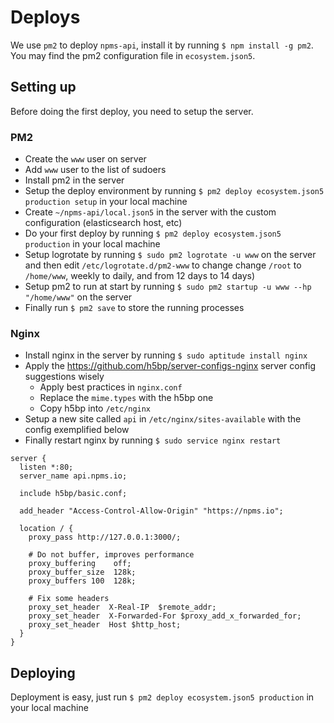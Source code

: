 # Deploys

We use `pm2` to deploy `npms-api`, install it by running `$ npm install -g pm2`. You may find the pm2 configuration file in `ecosystem.json5`.

## Setting up

Before doing the first deploy, you need to setup the server.

### PM2

- Create the `www` user on server
- Add `www` user to the list of sudoers
- Install pm2 in the server
- Setup the deploy environment by running `$ pm2 deploy ecosystem.json5 production setup` in your local machine
- Create `~/npms-api/local.json5` in the server with the custom configuration (elasticsearch host, etc)
- Do your first deploy by running `$ pm2 deploy ecosystem.json5 production` in your local machine
- Setup logrotate by running `$ sudo pm2 logrotate -u www` on the server and then edit `/etc/logrotate.d/pm2-www` to change change `/root` to `/home/www`, weekly to daily, and from 12 days to 14 days)
- Setup pm2 to run at start by running `$ sudo pm2 startup -u www --hp "/home/www"` on the server
- Finally run `$ pm2 save` to store the running processes

### Nginx

- Install nginx in the server by running `$ sudo aptitude install nginx`
- Apply the https://github.com/h5bp/server-configs-nginx server config suggestions wisely
  - Apply best practices in `nginx.conf`
  - Replace the `mime.types` with the h5bp one
  - Copy h5bp into `/etc/nginx`
- Setup a new site called `api` in `/etc/nginx/sites-available` with the config exemplified below
- Finally restart nginx by running `$ sudo service nginx restart`

```
server {
  listen *:80;
  server_name api.npms.io;

  include h5bp/basic.conf;

  add_header "Access-Control-Allow-Origin" "https://npms.io";

  location / {
    proxy_pass http://127.0.0.1:3000/;

    # Do not buffer, improves performance
    proxy_buffering    off;
    proxy_buffer_size  128k;
    proxy_buffers 100  128k;

    # Fix some headers
    proxy_set_header  X-Real-IP  $remote_addr;
    proxy_set_header  X-Forwarded-For $proxy_add_x_forwarded_for;
    proxy_set_header  Host $http_host;
  }
}
```


## Deploying

Deployment is easy, just run `$ pm2 deploy ecosystem.json5 production` in your local machine
